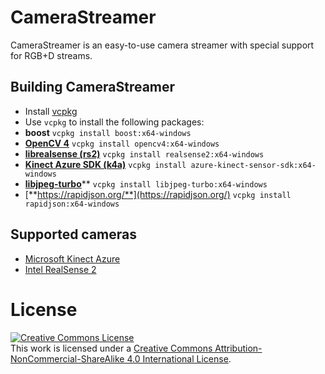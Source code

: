 # CameraStreamer
CameraStreamer is an easy-to-use camera streamer with special support for RGB+D streams.


## Building CameraStreamer
 - Install [vcpkg](https://github.com/microsoft/vcpkg#quick-start-windows)
 - Use `vcpkg` to install the following packages:
 - **boost** `vcpkg install boost:x64-windows`
 - [**OpenCV 4**](https://github.com/opencv/opencv)   `vcpkg install opencv4:x64-windows`
 - [**librealsense (rs2)**](https://github.com/IntelRealSense/librealsense)  `vcpkg install realsense2:x64-windows`
 - [**Kinect Azure SDK (k4a)**](https://github.com/microsoft/Azure-Kinect-Sensor-SDK)  `vcpkg install azure-kinect-sensor-sdk:x64-windows`
 - [**libjpeg-turbo**](https://libjpeg-turbo.org/)** `vcpkg install libjpeg-turbo:x64-windows`
 - [**https://rapidjson.org/**](https://rapidjson.org/) `vcpkg install rapidjson:x64-windows`

## Supported cameras
 - [Microsoft Kinect Azure](https://azure.microsoft.com/en-us/services/kinect-dk/)
 - [Intel RealSense 2](https://www.intel.com/content/www/us/en/architecture-and-technology/realsense-overview.html)


# License
<a rel="license" href="http://creativecommons.org/licenses/by-nc-sa/4.0/"><img alt="Creative Commons License" style="border-width:0" src="https://i.creativecommons.org/l/by-nc-sa/4.0/88x31.png" /></a><br />This work is licensed under a <a rel="license" href="http://creativecommons.org/licenses/by-nc-sa/4.0/">Creative Commons Attribution-NonCommercial-ShareAlike 4.0 International License</a>.


